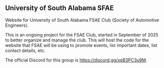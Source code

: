 ## University of South Alabama SFAE

Website for University of South Alabama FSAE Club (Society of Automotive Engineers).

This is an ongoing project for the FSAE Club, started in September of 2025 to better organize and manage the club. This will host the code for the website that FSAE will be using to promote events, list important dates, list contact details, etc.

The official Discord for this group is https://discord.gg/xqB3PC3u9M.
